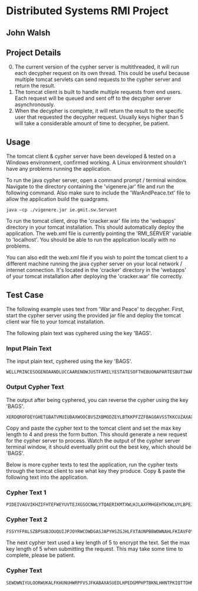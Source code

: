 # Distributed Systems RMI Project
## John Walsh

Project Details
---------------
0. The current version of the cypher server is multithreaded, it will run each decypher request on its own thread. This could be useful because multiple tomcat servlets can send requests to the cypher server and return the result.
0. The tomcat client is built to handle multiple requests from end users. Each request will be queued and sent off to the decypher server asynchronously.
0. When the decypher is complete, it will return the result to the specific user that requested the decypher request. Usually keys higher than 5 will take a considerable amount of time to decypher, be patient.


Usage
-----
The tomcat client & cypher server have been developed & tested on a Windows environment, confirmed working. A Linux environment shouldn't have any problems running the application.

To run the java cypher server, open a command prompt / terminal window. Navigate to the directory containing the 'vigenere.jar' file and run the following command. Also make sure to include the 'WarAndPeace.txt' file to allow the application build the quadgrams.

```
java –cp ./vigenere.jar ie.gmit.sw.Servant
```

To run the tomcat client, drop the 'cracker.war' file into the 'webapps' directory in your tomcat installation. This should automatically deploy the application. The web.xml file is currently pointing the 'RMI_SERVER' variable to 'localhost'. You should be able to run the application locally with no problems.

You can also edit the web.xml file if you wish to point the tomcat client to a different machine running the java cypher server on your local network / internet connection. It's located in the 'cracker' directory in the 'webapps' of your tomcat installation after deploying the 'cracker.war' file correctly.

Test Case
---------
The following example uses text from 'War and Peace' to decypher. First, start the cypher server using the provided jar file and deploy the tomcat client war file to your tomcat installation.

The following plain text was cyphered using the key 'BAGS'.

### Input Plain Text
The input plain text, cyphered using the key 'BAGS'.
```
WELLPRINCESOGENOAANDLUCCAARENOWJUSTFAMILYESTATESOFTHEBUONAPARTESBUTIWARNYOUIFYOUDONTTELLMETHATTHISMEANSWARIFYOUSTILLTRYTODEFENDTHEINFAMIESANDHORRORSPERPETRATEDBYTHATANTICHRISTIREALLYBELIEVEHEISANTICHRISTIWILLHAVENOTHINGMORE
```

### Output Cypher Text
The output after being cyphered, you can reverse the cypher using the key 'BAGS'.
```
XERDQROFDEYGHETGBATVMUIUBAXWOOCBVSZXBMODZEYLBTKKPFZZFBAGOAVSSTKKCUZAXAXFZOAAGYUMEOTLUERDNEZZBTZZJSSWBNYOBROXZOAKUIRDURELPDKXFNJLIEOFGASAFSGFEHUJSOXKQEXHFTXSUEJTZTNSUATLJCNJJSZASEGDMYHWMIKNFHKATATLJCNJJSZAXIRDIABWOOZZJNMEPRK
```

Copy and paste the cypher text to the tomcat client and set the max key length to 4 and press the form button. This should generate a new request for the cypher server to process. Watch the output of the cypher server terminal window, it should eventually print out the best key, which should be 'BAGS'.

Below is more cypher texts to test the application, run the cypher texts through the tomcat client to see what key they produce. Copy & paste the following text into the application.

### Cypher Text 1
```
PIDEIVAGVIKHZIFHTEFWEYUVTEJXGSOCNWLYTQAERIKMTXWLHJLAXFMHGEHTKXWLUYLBPEJGRSMBYCGNWSFMMIDEFILATXLABWEXTRKPTVAYRSMLMMDEMVQMHHWYXRVMAIAGYEEBXWSGWLGKKSJLIIJIXXJTMIVURXZTMEFMBGZKBWLBKISEECTXEMWOXLWBLEFMBGZKBWLBPMDEAENXGSLABRYFHVW
```

### Cypher Text 2
```
FSSYYFPALSZBPSUBJOUQUIJPJOYRWCDWDGASJAPYHSZGJHLFXTAUNPBBWOWNAHLFKIAVFOYAHCBVOMVHMCUGCSSYVSAUJHAURGTRJBZJJFPSHCBFCWSYCFFGXRLSNBKGQSPAOOTVNGHAMVVEACYFYSYCNHYNCSKOHHONCOUGRQOERGAVASHYUMIRUWLINVLVBOUGRQOERGAVFWSYQOCRWCAURBNZXFL
```

The next cypher text used a key length of 5 to encrypt the text. Set the max key length of 5 when submitting the request. This may take some time to complete, please be patient.

### Cypher Text
```
SEWDWNIYULOORWUKALFKHUNUHWRPFVSJFKABAXASUEDLHPEDGMPHPTBKNLHHNTPKIQTTOHNNJGBEFJGBZOYLAALWELPHLLADIDELWNDOHNIQQVQSEASHTCQAKDPXLJDEZLENQSTEEDSUZHZJYKRDHLNPPLYWTPVIUTSSAWNEAJDRTKAERPSSHYMWSEEGWOAIDSUPINZYESEADELWZHREYGADIYYTKRP
```

